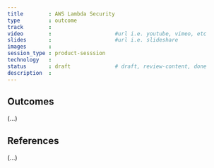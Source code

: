 ```yaml
---
title        : AWS Lambda Security
type         : outcome
track        :
video        :                    #url i.e. youtube, vimeo, etc
slides       :                    #url i.e. slideshare
images       :
session_type : product-sesssion
technology   :
status       : draft              # draft, review-content, done
description  :
---
```


## Outcomes

(...)

## References

(...)
